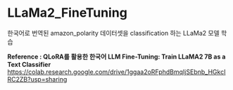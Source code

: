 # LLaMa2_FineTuning
한국어로 번역된 amazon_polarity 데이터셋을 classification 하는 LLaMa2 모델 학습

**Reference : QLoRA를 활용한 한국어 LLM Fine-Tuning: Train LLaMA2 7B as a Text Classifier**
https://colab.research.google.com/drive/1ggaa2oRFphdBmqIjSEbnb_HGkcIRC2ZB?usp=sharing
